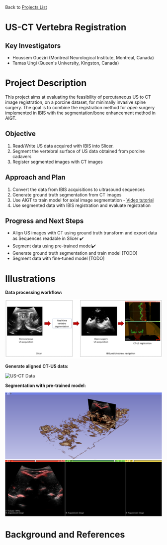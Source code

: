 Back to [Projects List](../../README.md#ProjectsList)

# US-CT Vertebra Registration

## Key Investigators

- Houssem Gueziri (Montreal Neurological Institute, Montreal, Canada)
- Tamas Ungi (Queen's University, Kingston, Canada)

# Project Description

This project aims at evaluating the feasibility of percutaneous US to CT image registration, on a porcine dataset, for minimally invasive spine surgery. 
The goal is to combine the registration method for _open_ surgery implemented in IBIS with the segmentation/bone enhancement method in AIGT.

## Objective

<!-- Describe here WHAT you would like to achieve (what you will have as end result). -->

1. Read/Write US data acquired with IBIS into Slicer.
3. Segment the vertebral surface of US data obtained from porcine cadavers
4. Register segmented images with CT images

## Approach and Plan

<!-- Describe here HOW you would like to achieve the objectives stated above. -->

1. Convert the data from IBIS acquisitions to ultrasound sequences
2. Generate ground truth segmentation from CT images
3. Use AIGT to train model for axial image segmentation - [Video tutorial](https://youtu.be/l0BcW8c9CnI)
4. Use segmented data with IBIS registration and evaluate registration

## Progress and Next Steps

<!-- Update this section as you make progress, describing of what you have ACTUALLY DONE. If there are specific steps that you could not complete then you can describe them here, too. -->

- Align US images with CT using ground truth transform and export data as Sequences readable in Slicer :heavy_check_mark:
- Segment data using pre-trained model:heavy_check_mark:
- Generate ground truth segmentation and train model [TODO]
- Segment data with fine-tuned model [TODO]

# Illustrations

<!-- Add pictures and links to videos that demonstrate what has been accomplished.
![Description of picture](Example2.jpg)
![Some more images](Example2.jpg)
-->

**Data processing workflow:**

![Workflow](workflow.png)

**Generate aligned CT-US data:**

![US-CT Data](US-CTAlignment.gif)



**Segmentation with pre-trained model:**

![Segmentation](Segmentation.png)







# Background and References

<!-- If you developed any software, include link to the source code repository. If possible, also add links to sample data, and to any relevant publications. -->